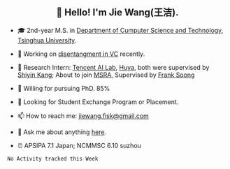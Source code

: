 <!-- ### Hi there 👋-->
<h2 align="center">👋 Hello! I'm Jie Wang(王洁).</h2>

<!--
**inconnu11/inconnu11** is a ✨ _special_ ✨ repository because its `README.md` (this file) appears on your GitHub profile.-->


- :mortar_board: 2nd-year M.S. in [Department of Cumputer Science and Technology](http://www.cs.tsinghua.edu.cn), [Tsinghua University](https://www.tsinghua.edu.cn).
- 🔭 Working on [disentangment in VC](https://arxiv.org/abs/2102.00184) recently.
- :briefcase: 
  Research Intern: [Tencent AI Lab](https://ai.tencent.com/ailab/zh/index), [Huya](https://www.huya.com), both were supervised by [Shiyin Kang](https://scholar.google.com/citations?user=mnCHk8EAAAAJ&hl=en&oi=ao); 
  About to join [MSRA](https://www.microsoft.com/en-us/research/), Supervised by [Frank Soong](https://www.microsoft.com/en-us/research/people/frankkps/)

- :battery: Willing for pursuing PhD. 85%
- :satellite: Looking for Student Exchange Program or Placement.
- 📫 How to reach me: jiewang.fisk@gmail.com
- 💬 Ask me about anything [here](https://github.com/inconnu11/inconnu11/issues).

- :alarm_clock:  APSIPA 7.1 Japan; NCMMSC 6.10 suzhou



<!--START_SECTION:waka-->
```text
No Activity tracked this Week
```
<!--END_SECTION:waka-->




